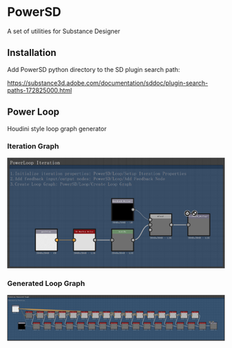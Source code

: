 # PowerSD
A set of utilities for Substance Designer

## Installation

Add PowerSD python directory to the SD plugin search path:

https://substance3d.adobe.com/documentation/sddoc/plugin-search-paths-172825000.html

## Power Loop

Houdini style loop graph generator

### Iteration Graph

![PowerLoopIteration](./Image/PowerLoopIteration.png)

### Generated Loop Graph

![PowerLoop](./Image/PowerLoop.png)
